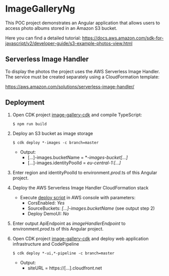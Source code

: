# ImageGalleryNg

This POC project demonstrates an Angular application that allows users to access photo albums stored in an Amazon S3 bucket.

Here you can find a detailed tutorial:
https://docs.aws.amazon.com/sdk-for-javascript/v2/developer-guide/s3-example-photos-view.html

## Serverless Image Handler

To display the photos the project uses the AWS Serverless Image Handler. The service must be created separately using a CloudFormation template:

https://aws.amazon.com/solutions/serverless-image-handler/

## Deployment

1. Open CDK project [image-gallery-cdk](https://github.com/TonySatura/image-gallery-cdk) and compile TypeScript:

    `$ npm run build`

2. Deploy an S3 bucket as image storage

    `$ cdk deploy *-images -c branch=master`

    - Output:
        - [...]-images.bucketName = \*_-images-bucket[...]_
        - [...]-images.identityPoolId = _eu-central-1:[...]_

3. Enter region and identityPoolId to environment._prod_.ts of this Angular project.

4. Deploy the AWS Serverless Image Handler CloudFormation stack

    - Execute [deploy script](https://console.aws.amazon.com/cloudformation/home?region=us-east-1#/stacks/create/template?stackName=ServerlessImageHandler&templateURL=https:%2F%2Fs3.amazonaws.com%2Fsolutions-reference%2Fserverless-image-handler%2Flatest%2Fserverless-image-handler.template 'deploy script') in AWS console with parameters:
        - CorsEnabled: _Yes_
        - SourceBuckets: _[...]-images.bucketName_ (see output step 2)
        - Deploy DemoUI: _No_

5. Enter output ApiEndpoint as _imageHandlerEndpoint_ to environment._prod_.ts of this Angular project.

6. Open CDK project [image-gallery-cdk](https://github.com/TonySatura/image-gallerimage-gallery-cdky-cdk) and deploy web application infrastructure and CodePipeline

    `$ cdk deploy *-ui,*-pipeline -c branch=master`

    - Output:
        - siteURL = https://[...].cloudfront.net
